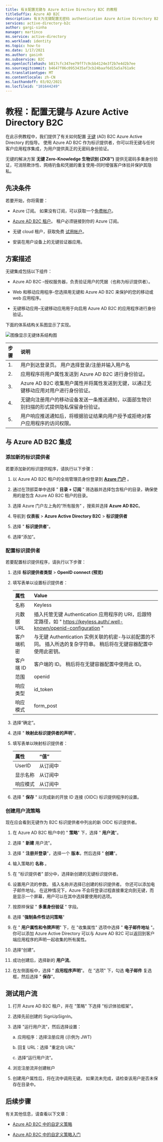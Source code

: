 ```yaml
---
title: 有关配置无键与 Azure Active Directory B2C 的教程
titleSuffix: Azure AD B2C
description: 有关为无键配置无密码 authentication Azure Active Directory B2C 的教程
services: active-directory-b2c
author: gargi-sinha
manager: martinco
ms.service: active-directory
ms.workload: identity
ms.topic: how-to
ms.date: 1/17/2021
ms.author: gasinh
ms.subservice: B2C
ms.openlocfilehash: b817cfc347ee79ff7c9cbb4124e3f2b7e4d2b7ee
ms.sourcegitcommit: b4647f06c0953435af3cb24baaf6d15a5a761a9c
ms.translationtype: MT
ms.contentlocale: zh-CN
ms.lasthandoff: 03/02/2021
ms.locfileid: "101644249"
---
```

# <a name="tutorial-configure-keyless-with-azure-active-directory-b2c"></a>教程：配置无键与 Azure Active Directory B2C

在此示例教程中，我们提供了有关如何配置 [无键](https://keyless.io/) (AD) B2C Azure Active Directory 的指导。 使用 Azure AD B2C 作为标识提供者，你可以将无键与任何客户应用程序集成，为用户提供真正的无密码身份验证。

无键的解决方案 **无键 Zero-Knowledge 生物识别 (ZKB™)** 提供无密码多重身份验证，可消除欺诈性、网络钓鱼和凭据的重复使用–同时增强客户体验并保护其隐私。

## <a name="pre-requisites"></a>先决条件

若要开始，你将需要：

- Azure 订阅。 如果没有订阅，可以获取一个[免费帐户](https://azure.microsoft.com/free/)。

- [Azure AD B2C 租户](./tutorial-create-tenant.md)。 租户必须链接到你的 Azure 订阅。

- 无键 cloud 租户，获取免费 [试用帐户](https://keyless.io/go)。

- 安装在用户设备上的无键验证器应用。

## <a name="scenario-description"></a>方案描述

无键集成包括以下组件：

- Azure AD B2C –授权服务器，负责验证用户的凭据（也称为标识提供者）。

- Web 和移动应用程序–您选择用无键和 Azure AD B2C 来保护的您的移动或 web 应用程序。

- 无键移动应用–无键移动应用用于向启用 Azure AD B2C 的应用程序进行身份验证。

下面的体系结构关系图显示了实现。

![图像显示无键体系结构图](./media/partner-keyless/keyless-architecture-diagram.png)

|步骤 | 说明 |
|:-----| :-----------|
| 1. | 用户到达登录页。 用户选择登录/注册并输入用户名
| 2. | 应用程序将用户属性发送到 Azure AD B2C 进行身份验证。
| 3. | Azure AD B2C 收集用户属性并将属性发送到无键，以通过无键移动应用对用户进行身份验证。
| 4. | 无键向注册用户的移动设备发送一条推送通知，以面部生物识别扫描的形式提供隐私保留身份验证。
| 5. | 用户响应推送通知后，将根据验证结果向用户授予或拒绝对客户应用程序的访问权限。

## <a name="integrate-with-azure-ad-b2c"></a>与 Azure AD B2C 集成

### <a name="add-a-new-identity-provider"></a>添加新的标识提供者

若要添加新的标识提供程序，请执行以下步骤：

1. 以 Azure AD B2C 租户的全局管理员身份登录到 **[Azure 门户](https://portal.azure.com/#home)** 。

2. 通过在顶部菜单中选择 " **目录 + 订阅** " 筛选器并选择包含租户的目录，确保使用的是包含 Azure AD B2C 租户的目录。

3. 选择 Azure 门户左上角的“所有服务”  ，搜索并选择 **Azure AD B2C**。

4. 导航到 **仪表板**  >  **Azure Active Directory B2C**  >   **标识提供者**

5. 选择 " **标识提供者**"。

6. 选择“添加”。

### <a name="configure-an-identity-provider"></a>配置标识提供者

若要配置标识提供程序，请执行以下步骤：

1. 选择 **标识提供者类型**  >  **OpenID connect (预览)**
2. 填写表单以设置标识提供者：

   |属性 | Value |
   |:-----| :-----------|
   | 名称   | Keyless |
   | 元数据 URL | 插入托管无键 Authentication 应用程序的 URI，后跟特定路径，如 " https://keyless.auth/.well-known/openid-configuration " |
   | 客户端机密 | 与无键 Authentication 实例关联的机密-与以前配置的不同。 插入所选的复杂字符串。 稍后将在无键容器配置中使用此密钥。|
   | 客户端 ID | 客户端的 ID。 稍后将在无键容器配置中使用此 ID。|
   | 范围 | openid |
   | 响应类型 | id_token |
   | 响应模式 | form_post|

3. 选择“确定”。

4. 选择 " **映射此标识提供者的声明**"。

5. 填写表单以映射标识提供者：

   |属性 | “值” |
   |:-----| :-----------|
   | UserID    | 从订阅中 |
   | 显示名称 | 从订阅中 |
   | 响应模式 | 从订阅中 |

6. 选择 " **保存** " 以完成新的开放 ID 连接 (OIDC) 标识提供程序的设置。

### <a name="create-a-user-flow-policy"></a>创建用户流策略

现在应会看到无键作为 B2C 标识提供者中列出的新 OIDC 标识提供者。

1. 在 Azure AD B2C 租户中的 " **策略**" 下，选择 " **用户流**"。

2. 选择 " **新建** 用户流"。

3. 选择 " **注册并登录**"，选择一个 **版本**，然后选择 " **创建**"。

4. 输入策略的 **名称** 。

5. 在 "标识提供者" 部分中，选择新创建的无键标识提供者。

6. 设置用户流的参数。 插入名称并选择已创建的标识提供者。 你还可以添加电子邮件地址。 在这种情况下，Azure 不会将登录过程直接重定向到无键，而是显示一个屏幕，用户可以在其中选择要使用的选项。

7. 按原样保留 " **多重身份验证** " 字段。

8. 选择 "**强制条件性访问策略**"

9. 在 " **用户属性和令牌声明**" 下，在 "收集属性" 选项中选择 " **电子邮件地址** "。 你可以添加 Azure Active Directory 可以与 Azure AD B2C 可以返回到客户端应用程序的声明一起收集的所有属性。

10. 选择“创建”。

11. 成功创建后，选择新的 **用户流**。

12. 在左侧面板中，选择 " **应用程序声明**"。 在 "选项" 下，勾选 **电子邮件** 复选框，然后选择 " **保存**"。

## <a name="test-the-user-flow"></a>测试用户流

1. 打开 Azure AD B2C 租户，并在 "策略" 下选择 "标识体验框架"。

2. 选择先前创建的 SignUpSignIn。

3. 选择 "运行用户流"，然后选择设置：

   a. 应用程序：选择注册应用 (示例为 JWT) 

   b. 回复 URL：选择 "重定向 URL"

   c. 选择“运行用户流”。

4. 浏览注册流并创建帐户

5. 创建用户属性后，将在流中调用无键。 如果流未完成，请检查该用户是否未保存在目录中。

## <a name="next-steps"></a>后续步骤

有关其他信息，请查看以下文章：

- [Azure AD B2C 中的自定义策略](./custom-policy-overview.md)

- [Azure AD B2C 中的自定义策略入门](./custom-policy-get-started.md?tabs=applications)